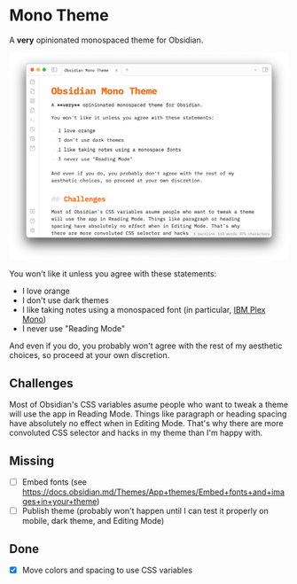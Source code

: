 # Mono Theme

A **very** opinionated monospaced theme for Obsidian.

![Screenshot](img/screenshot.png)

You won't like it unless you agree with these statements:

- I love orange
- I don't use dark themes
- I like taking notes using a monospaced font (in particular, [IBM Plex Mono](https://github.com/IBM/plex/releases/latest))
- I never use "Reading Mode"

And even if you do, you probably won't agree with the rest of my aesthetic choices, so proceed at your own discretion.

## Challenges

Most of Obsidian's CSS variables asume people who want to tweak a theme will use the app in Reading Mode. Things like paragraph or heading spacing have absolutely no effect when in Editing Mode. That's why there are more convoluted CSS selector and hacks in my theme than I'm happy with.

## Missing

- [ ] Embed fonts (see <https://docs.obsidian.md/Themes/App+themes/Embed+fonts+and+images+in+your+theme>)
- [ ] Publish theme (probably won't happen until I can test it properly on mobile, dark theme, and Editing Mode)

## Done

- [x] Move colors and spacing to use CSS variables

